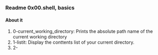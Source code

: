 ### Readme 0x00.shell, basics
#### About it
1. 0-current_working_directory: Prints the absolute path name of the current working directory
2. 1-listit: Display the conttents list of your current directory.
3. 2-
